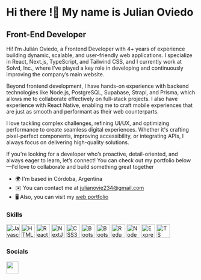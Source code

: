 Hi there !👋 My name is Julian Oviedo
===================================

Front-End Developer
--------------------

Hi! I’m Julián Oviedo, a Frontend Developer with 4+ years of experience building dynamic, scalable, and user-friendly web applications. I specialize in React, Next.js, TypeScript, and Tailwind CSS, and I currently work at Solvd, Inc., where I’ve played a key role in developing and continuously improving the company’s main website.

Beyond frontend development, I have hands-on experience with backend technologies like Node.js, PostgreSQL, Supabase, Strapi, and Prisma, which allows me to collaborate effectively on full-stack projects. I also have experience with React Native, enabling me to craft mobile experiences that are just as smooth and performant as their web counterparts.

I love tackling complex challenges, refining UI/UX, and optimizing performance to create seamless digital experiences. Whether it's crafting pixel-perfect components, improving accessibility, or integrating APIs, I always focus on delivering high-quality solutions.

If you're looking for a developer who’s proactive, detail-oriented, and always eager to learn, let’s connect! You can check out my portfolio below—I'd love to collaborate and build something great together

* 🌍  I'm based in Córdoba, Argentina
* ✉️  You can contact me at [julianovie234@gmail.com](mailto:julianovie234@gmail.com)
* 🖥️  Also, you can visit my <a href="https://portfolio2-0-azure.vercel.app/" target="_blank" rel="noreferrer">web portfolio</a>


### Skills

<p align="left">
<a href="https://developer.mozilla.org/en-US/docs/Web/JavaScript" target="_blank" rel="noreferrer"><img src="https://raw.githubusercontent.com/danielcranney/readme-generator/main/public/icons/skills/javascript-colored.svg" width="36" height="36" alt="Javascript" /></a>
<a href="https://developer.mozilla.org/en-US/docs/Glossary/HTML5" target="_blank" rel="noreferrer"><img src="https://raw.githubusercontent.com/danielcranney/readme-generator/main/public/icons/skills/html5-colored.svg" width="36" height="36" alt="HTML5" /></a>
<a href="https://reactjs.org/" target="_blank" rel="noreferrer"><img src="https://raw.githubusercontent.com/danielcranney/readme-generator/main/public/icons/skills/react-colored.svg" width="36" height="36" alt="React" /></a>
<a href="https://nextjs.org/docs" target="_blank" rel="noreferrer"><img src="https://raw.githubusercontent.com/danielcranney/readme-generator/main/public/icons/skills/nextjs-colored-dark.svg" width="36" height="36" alt="NextJs" /></a>
<a href="https://www.w3.org/TR/CSS/#css" target="_blank" rel="noreferrer"><img src="https://raw.githubusercontent.com/danielcranney/readme-generator/main/public/icons/skills/css3-colored.svg" width="36" height="36" alt="CSS3" /></a>
<a href="https://getbootstrap.com/" target="_blank" rel="noreferrer"><img src="https://raw.githubusercontent.com/danielcranney/readme-generator/main/public/icons/skills/bootstrap-colored.svg" width="36" height="36" alt="Bootstrap" /></a>
<a href="https://mui.com/" target="_blank" rel="noreferrer"><img src="https://raw.githubusercontent.com/danielcranney/readme-generator/main/public/icons/skills/materialui-colored.svg" width="36" height="36" alt="Bootstrap" /></a>
<a href="https://redux.js.org/" target="_blank" rel="noreferrer"><img src="https://raw.githubusercontent.com/danielcranney/readme-generator/main/public/icons/skills/redux-colored.svg" width="36" height="36" alt="Redux" /></a>
<a href="https://nodejs.org/en/" target="_blank" rel="noreferrer"><img src="https://raw.githubusercontent.com/danielcranney/readme-generator/main/public/icons/skills/nodejs-colored.svg" width="36" height="36" alt="NodeJS" /></a>
<a href="https://expressjs.com/" target="_blank" rel="noreferrer"><img src="https://raw.githubusercontent.com/danielcranney/readme-generator/main/public/icons/skills/express-colored.svg" width="36" height="36" alt="Express" /></a>
<a href="https://typescriptlang.org" target="_blank" rel="noreferrer"><img src="https://raw.githubusercontent.com/danielcranney/readme-generator/main/public/icons/skills/typescript-colored.svg" width="36" height="36" alt="TS" /></a>
</p>

### Socials

<p align="left"> <a href="https://www.linkedin.com/in/julian-oviedo-17b605136/" target="_blank" rel="noreferrer"><img src="https://raw.githubusercontent.com/danielcranney/readme-generator/main/public/icons/socials/linkedin.svg" width="32" height="32" /></a></p>
